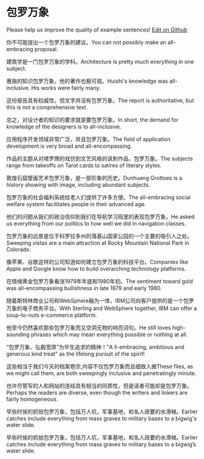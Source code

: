 # 包罗万象

Please help us improve the quality of example sentences! [Edit on Github](https://github.com/jiyushe/jiyu-example-sentence-source/blob/main/chinese/baoluowanxiang.md)

<p><span class="chinese">你不可能提出一个包罗万象的建议。</span><span class="english">You can not possibly make an all-embracing proposal.</span></p>

<p><span class="chinese">建筑学是一门包罗万象的学科。</span><span class="english">Architecture is pretty much everything in one subject.</span></p>

<p><span class="chinese">惠施的知识包罗万象，他的著作也极可观。</span><span class="english">Huishi's knowledge was all-inclusive. His works were fairly many.</span></p>

<p><span class="chinese">这份报告具有权威性，但文字并没有包罗万象。</span><span class="english">The report is authoritative, but this is not a comprehensive text.</span></p>

<p><span class="chinese">总之，对设计者的知识的要求就是要包罗万象。</span><span class="english">In short, the demand for knowledge of the designers is to all-inclusive.</span></p>

<p><span class="chinese">应用程序开发领域非常广泛，并且包罗万象。</span><span class="english">The field of application development is very broad and all-encompassing.</span></p>

<p><span class="chinese">作品的主题从对塔罗牌的戏仿到文艺风格的讽刺作品，包罗万象。</span><span class="english">The subjects range from takeoffs on Tarot cards to satires of literary styles.</span></p>

<p><span class="chinese">敦煌石窟壁画艺术包罗万象，是一部形象的历史。</span><span class="english">Dunhuang Grottoes is a history showing with image, including abundant subjects.</span></p>

<p><span class="chinese">包罗万象的社会福利系统给老人们提供了许多方便。</span><span class="english">The all-embracing social welfare system facilitates people in their advanced age.</span></p>

<p><span class="chinese">他们的问题从我们的政治信仰到我们在导航学习班里的表现包罗万象。</span><span class="english">He asked us everything from our politics to how well we did in navigation classes.</span></p>

<p><span class="chinese">包罗万象的远景是位于科罗拉多州的落基山国家公园的一个主要的吸引人之处。</span><span class="english">Sweeping vistas are a main attraction at Rocky Mountain National Park in Colorado.</span></p>

<p><span class="chinese">像苹果、谷歌这样的公司知道如何建立包罗万象的科技平台。</span><span class="english">Companies like Apple and Google know how to build overarching technology platforms.</span></p>

<p><span class="chinese">在情绪黄金包罗万象看涨1979年年底和1980年初。</span><span class="english">The sentiment toward gold was all-encompassing bullishness in late 1979 and early 1980.</span></p>

<p><span class="chinese">随着斯特林商业公司和WebSphere融为一体，IBM公司向客户提供的是一个包罗万象的电子商务平台。</span><span class="english">With Sterling and WebSphere together, IBM can offer a soup-to-nuts e-commerce platform.</span></p>

<p><span class="chinese">他至今仍然喜欢那些包罗万象而又空洞无物的响亮词句。</span><span class="english">He still loves high-sounding phrases which may mean everything possible or nothing at all.</span></p>

<p><span class="chinese">“包罗万象、弘毅宽厚”为毕生追求的精神！</span><span class="english">"A ll-embracing, ambitious and generous kind treat" as the lifelong pursuit of the spirit!</span></p>

<p><span class="chinese">这些相当于我们今天的档案卷宗,内容不仅包罗万象而且细致入微</span><span class="english">These files, as we might call them, are both sweepingly inclusive and penetratingly minute.</span></p>

<p><span class="chinese">也许尽管写的人和网站的连结具有相当的同质性，但是读者可能却是包罗万象。</span><span class="english">Perhaps the readers are diverse, even though the writers and linkers are fairly homogeneous.</span></p>

<p><span class="chinese">早些时侯的抓拍包罗万象，包括万人坑，军事基地，和名人政要的水滑梯。</span><span class="english">Earlier catches include everything from mass graves to military bases to a bigwig's water slide.</span></p>

<p><span class="chinese">早些时侯的抓拍包罗万象，包括万人坑，军事基地，和名人政要的水滑梯。</span><span class="english">Earlier catches include everything from mass graves to military bases to a bigwig’s water slide.</span></p>

